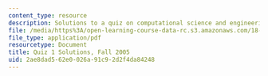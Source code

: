 ```yaml
---
content_type: resource
description: Solutions to a quiz on computational science and engineering.
file: /media/https%3A/open-learning-course-data-rc.s3.amazonaws.com/18-085-computational-science-and-engineering-i-fall-2008/2ae8dad562e0026a91c92d2f4da84248_q1sols18085f05.pdf
file_type: application/pdf
resourcetype: Document
title: Quiz 1 Solutions, Fall 2005
uid: 2ae8dad5-62e0-026a-91c9-2d2f4da84248
---
```

